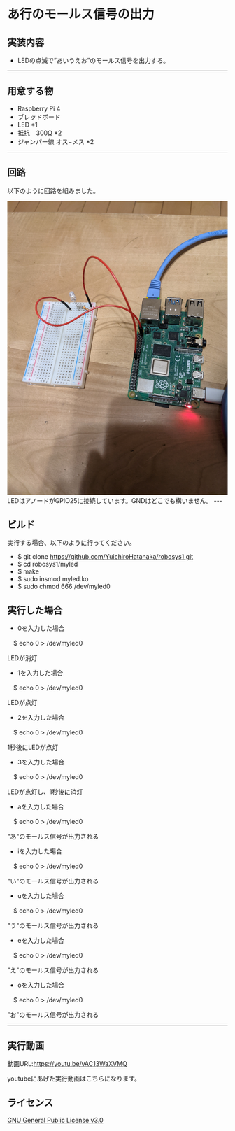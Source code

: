 # あ行のモールス信号の出力

## 実装内容

* LEDの点滅で”あいうえお”のモールス信号を出力する。

---

## 用意する物
* Raspberry Pi 4 
* ブレッドボード
* LED *1
* 抵抗　300Ω *2
* ジャンパー線 オス−メス *2

---
## 回路
以下のように回路を組みました。

<img src=https://github.com/YuichiroHatanaka/robosys1/blob/main/PXL_20210123_153820663.jpg>
LEDはアノードがGPIO25に接続しています。GNDはどこでも構いません。
---

## ビルド
実行する場合、以下のように行ってください。

* $ git clone https://github.com/YuichiroHatanaka/robosys1.git  
* $ cd robosys1/myled  
* $ make  
* $ sudo insmod myled.ko  
* $ sudo chmod 666 /dev/myled0  

## 実行した場合
* 0を入力した場合

　$ echo 0 > /dev/myled0  
 
 LEDが消灯

* 1を入力した場合

　$ echo 0 > /dev/myled0
 
 LEDが点灯

* 2を入力した場合

　$ echo 0 > /dev/myled0 
 
 1秒後にLEDが点灯
 
* 3を入力した場合

　$ echo 0 > /dev/myled0 

LEDが点灯し、1秒後に消灯

* aを入力した場合

　$ echo 0 > /dev/myled0 
 
 "あ"のモールス信号が出力される

* iを入力した場合

　$ echo 0 > /dev/myled0 
 
  "い"のモールス信号が出力される

* uを入力した場合

　$ echo 0 > /dev/myled0 
 
  "う"のモールス信号が出力される

* eを入力した場合

　$ echo 0 > /dev/myled0 
 
  "え"のモールス信号が出力される

* oを入力した場合

　$ echo 0 > /dev/myled0 
 
  "お"のモールス信号が出力される
 
---
## 実行動画

動画URL:https://youtu.be/vAC13WaXVMQ

youtubeにあげた実行動画はこちらになります。

## ライセンス
[GNU General Public License v3.0](https://github.com/YuichiroHatanaka/robosys1/blob/main/README.md)

